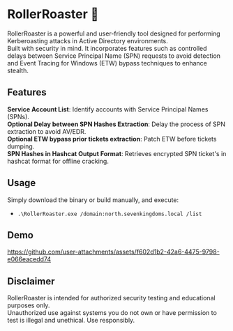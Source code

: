 # RollerRoaster 🎢

RollerRoaster is a powerful and user-friendly tool designed for performing Kerberoasting attacks in Active Directory environments.</br>
Built with security in mind. It incorporates features such as controlled delays between Service Principal Name (SPN) requests to avoid detection and Event Tracing for Windows (ETW) bypass techniques to enhance stealth.

## Features

**Service Account List**: Identify accounts with Service Principal Names (SPNs).</br>
**Optional Delay between SPN Hashes Extraction**: Delay the process of SPN extraction to avoid AV/EDR.</br>
**Optional ETW bypass prior tickets extraction**: Patch ETW before tickets dumping.</br>
**SPN Hashes in Hashcat Output Format**: Retrieves encrypted SPN ticket's in hashcat format for offline cracking.

## Usage

Simply download the binary or build manually, and execute:

- `.\RollerRoaster.exe /domain:north.sevenkingdoms.local /list`

## Demo

https://github.com/user-attachments/assets/f602d1b2-42a6-4475-9798-e066eacedd74

## Disclaimer

RollerRoaster is intended for authorized security testing and educational purposes only.</br>
Unauthorized use against systems you do not own or have permission to test is illegal and unethical. Use responsibly.
